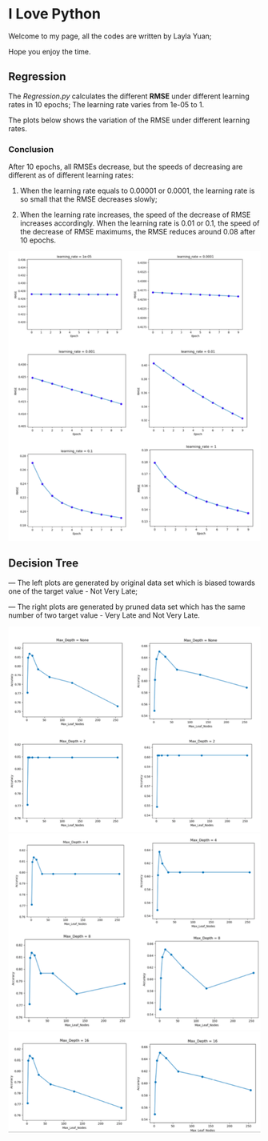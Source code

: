 # I   Love    Python

Welcome to my page, all the codes are written by Layla Yuan; 

Hope you enjoy the time.

## Regression

The _Regression.py_ calculates the different **RMSE** under different learning rates in 10 epochs; The learning rate varies from 1e-05 to 1.

The plots below shows the variation of the RMSE under different learning rates.

### Conclusion

After 10 epochs, all RMSEs decrease, but the speeds of decreasing are different as of different learning rates:

1. When the learning rate equals to 0.00001 or 0.0001, the learning rate is so small that the RMSE decreases slowly;

2. When the learning rate increases, the speed of the decrease of RMSE increases accordingly. When the learning rate is 0.01 or 0.1, the speed of the decrease of RMSE maximums, the RMSE reduces around 0.08 after 10 epochs.

![Regression](regression/regression.png)


## Decision Tree

— The left plots are generated by original data set which is biased towards one of the target value - Not Very Late;

— The right plots are generated by pruned data set which has the same number of two target value - Very Late and Not Very Late.

![DT1](DecisionTree/DecisionTree1.png)
![DT2](DecisionTree/DecisionTree2.png)
![DT3](DecisionTree/DecisionTree3.png)

